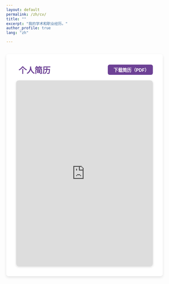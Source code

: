 ```yaml
---
layout: default
permalink: /zh/cv/
title: ""
excerpt: "我的学术和职业经历。"
author_profile: true
lang: "zh"

---
```


<style>
/* 主容器 */
.cv-container {
  max-width: 900px;
  margin: 2rem auto;
  background: #fff;
  padding: 2rem;
  border-radius: 8px;
  box-shadow: 0 4px 8px rgba(0,0,0,0.1);
}

/* 头部部分 */
.cv-header {
  display: flex;
  justify-content: space-between;
  align-items: center;
  flex-wrap: nowrap;  /* 保持内容在一行 */
  gap: 12px; /* 适当调整间距 */
  margin-bottom: 1rem;
}

/* 标题样式 */
.cv-header h1 {
  font-size: 1.6rem;
  font-weight: bold;
  color: #6d4195;
  display: flex;
  align-items: center;
  gap: 8px;
  margin: 0;
  white-space: nowrap; /* 防止文本换行 */
}

/* 文档图标 */
.cv-header i {
  font-size: 1.5rem;
  color: #6d4195;
}

/* 下载按钮 */
.cv-download-btn {
  display: inline-flex;
  align-items: center;
  gap: 6px;
  background: #6d4195;
  color: white;
  font-weight: bold;
  padding: 6px 12px;  /* 调整 padding 让按钮更紧凑 */
  font-size: 0.9rem;  /* 适配小屏幕，避免过大换行 */
  border-radius: 6px;
  text-decoration: none;
  border: none;
  transition: background 0.3s, transform 0.2s;
  white-space: nowrap;  /* 确保按钮文字不换行 */
}

.cv-download-btn i {
  font-size: 1.2rem;
  color: white !important; /* 确保下载图标为白色 */
}

.cv-download-btn:hover {
  background: #4b2a66;
  transform: scale(1.05);
}

/* PDF 预览容器 */
.iframe-wrapper {
  overflow: hidden;
  border-radius: 8px;
  box-shadow: 0 2px 6px rgba(0,0,0,0.15);
}

.cv-preview {
  width: 100%;
  height: 600px;
  border: none;
  border-radius: 8px;
}

/* 移动端适配 */
@media (max-width: 768px) {
  .cv-header {
    flex-wrap: nowrap; /* 手机端也保持一行 */
    gap: 10px;  /* 适当减少间距，防止换行 */
  }

  .cv-header h1 {
    font-size: 1.4rem; /* 手机端稍微减小标题字体 */
  }

  .cv-download-btn {
    font-size: 0.8rem; /* 让按钮更紧凑 */
    padding: 5px 10px;
  }
}
</style>

<div class="cv-container">
  <!-- 头部 -->
  <div class="cv-header">
    <h1>
      <i class="fa-solid fa-file-lines"></i> 个人简历
    </h1>
    <a href="{{ site.baseurl }}/assets/resumes zh.pdf" class="cv-download-btn" download="吴骋的简历.pdf">
      <i class="fa-solid fa-download"></i> 下载简历（PDF）
    </a>

  </div>

  <!-- PDF 预览 -->
  <div class="iframe-wrapper">
    <iframe class="cv-preview" src="https://drive.google.com/file/d/1RLJB4sthU-L81k0Yjpqg2cE6mCA0zS6K/preview"></iframe>
  </div>
</div>
